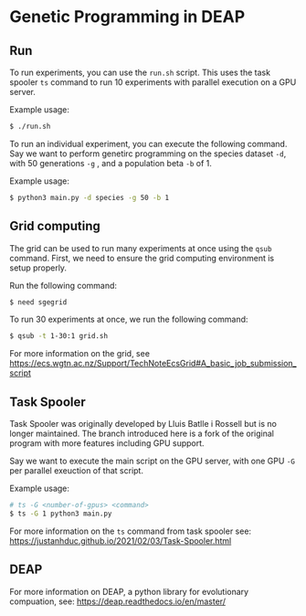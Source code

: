 # Genetic Programming in DEAP

## Run

To run experiments, you can use the `run.sh` script. This uses the task spooler `ts` command to run 10 experiments with parallel execution on a GPU server.

Example usage:

```bash
$ ./run.sh
```

To run an individual experiment, you can execute the following command. Say we want to perform genetirc programming on the species dataset `-d`, with 50 generations `-g` , and a population beta `-b` of 1.

Example usage:

```bash
$ python3 main.py -d species -g 50 -b 1
```

## Grid computing

The grid can be used to run many experiments at once using the `qsub` command. First, we need to ensure the grid computing environment is setup properly.

Run the following command:

```bash
$ need sgegrid
```

To run 30 experiments at once, we run the following command:

```bash
$ qsub -t 1-30:1 grid.sh 
```

For more information on the grid, see https://ecs.wgtn.ac.nz/Support/TechNoteEcsGrid#A_basic_job_submission_script

## Task Spooler

Task Spooler was originally developed by Lluis Batlle i Rossell but is no longer maintained. The branch introduced here is a fork of the original program with more features including GPU support.

Say we want to execute the main script on the GPU server, with one GPU `-G` per parallel exeuction of that script.

Example usage:

```bash
# ts -G <number-of-gpus> <command>
$ ts -G 1 python3 main.py
```

For more information on the `ts` command from task spooler see: https://justanhduc.github.io/2021/02/03/Task-Spooler.html

## DEAP 

For more information on DEAP, a python library for evolutionary compuation, see: https://deap.readthedocs.io/en/master/